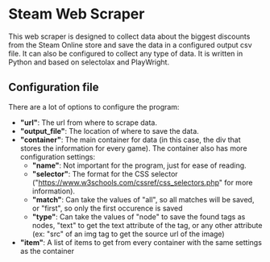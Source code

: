 # Steam Web Scraper

This web scraper is designed to collect data about the biggest discounts from the Steam Online store and save the data in a configured output csv file. It can also be configured to collect any type of data. It is written in Python and based on selectolax and PlayWright.

## Configuration file

There are a lot of options to configure the program:

* **"url"**: The url from where to scrape data.
* **"output_file"**: The location of where to save the data.
* **"container"**: The main container for data (in this case, the div that stores the information for every game). The container also has more configuration settings:
    * **"name"**: Not important for the program, just for ease of reading.
    * **"selector"**: The format for the CSS selector ("https://www.w3schools.com/cssref/css_selectors.php" for more information).
    * **"match"**: Can take the values of "all", so all matches will be saved, or "first", so only the first occurence is saved
    * **"type"**: Can take the values of "node" to save the found tags as nodes, "text" to get the text attribute of the tag, or any other attribute (ex: "src" of an img tag to get the source url of the image)
* **"item"**: A list of items to get from every container with the same settings as the container